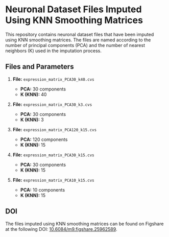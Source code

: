 # Neuronal Dataset Files Imputed Using KNN Smoothing Matrices

This repository contains neuronal dataset files that have been imputed using KNN smoothing matrices. The files are named according to the number of principal components (PCA) and the number of nearest neighbors (K) used in the imputation process.

## Files and Parameters

1. **File:** `expression_matrix_PCA30_k40.cvs`
   - **PCA:** 30 components
   - **K (KNN):** 40

2. **File:** `expression_matrix_PCA30_k3.cvs`
   - **PCA:** 30 components
   - **K (KNN):** 3

3. **File:** `expression_matrix_PCA120_k15.cvs`
   - **PCA:** 120 components
   - **K (KNN):** 15

4. **File:** `expression_matrix_PCA30_k15.cvs`
   - **PCA:** 30 components
   - **K (KNN):** 15

5. **File:** `expression_matrix_PCA10_k15.cvs`
   - **PCA:** 10 components
   - **K (KNN):** 15

## DOI

The files imputed using KNN smoothing matrices can be found on Figshare at the following DOI: [10.6084/m9.figshare.25962589](https://doi.org/10.6084/m9.figshare.25962589).
